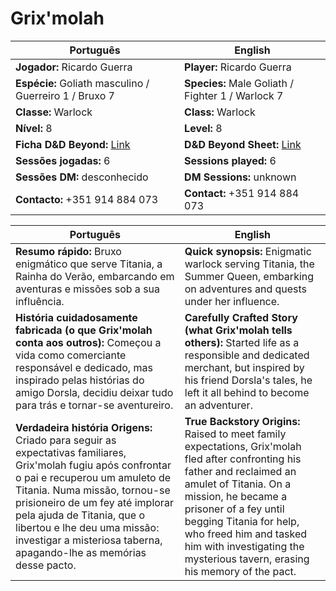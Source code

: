# Grix'molah

| Português | English |
|-----------|---------|
| **Jogador:** Ricardo Guerra | **Player:** Ricardo Guerra |
| **Espécie:** Goliath masculino / Guerreiro 1 / Bruxo 7 | **Species:** Male Goliath / Fighter 1 / Warlock 7 |
| **Classe:** Warlock | **Class:** Warlock |
| **Nível:** 8 | **Level:** 8 |
| **Ficha D&D Beyond:** [Link](https://www.dndbeyond.com/characters/138750238) | **D&D Beyond Sheet:** [Link](https://www.dndbeyond.com/characters/138750238) |
| **Sessões jogadas:** 6 | **Sessions played:** 6 |
| **Sessões DM:** desconhecido | **DM Sessions:** unknown |
| **Contacto:** +351 914 884 073 | **Contact:** +351 914 884 073 |

| Português | English |
|-----------|---------|
| **Resumo rápido:** Bruxo enigmático que serve Titania, a Rainha do Verão, embarcando em aventuras e missões sob a sua influência. | **Quick synopsis:** Enigmatic warlock serving Titania, the Summer Queen, embarking on adventures and quests under her influence. |
| **História cuidadosamente fabricada (o que Grix'molah conta aos outros):** Começou a vida como comerciante responsável e dedicado, mas inspirado pelas histórias do amigo Dorsla, decidiu deixar tudo para trás e tornar-se aventureiro. | **Carefully Crafted Story (what Grix'molah tells others):** Started life as a responsible and dedicated merchant, but inspired by his friend Dorsla's tales, he left it all behind to become an adventurer. |
| **Verdadeira história  Origens:** Criado para seguir as expectativas familiares, Grix'molah fugiu após confrontar o pai e recuperou um amuleto de Titania. Numa missão, tornou-se prisioneiro de um fey até implorar pela ajuda de Titania, que o libertou e lhe deu uma missão: investigar a misteriosa taberna, apagando-lhe as memórias desse pacto. | **True Backstory  Origins:** Raised to meet family expectations, Grix'molah fled after confronting his father and reclaimed an amulet of Titania. On a mission, he became a prisoner of a fey until begging Titania for help, who freed him and tasked him with investigating the mysterious tavern, erasing his memory of the pact. |

























